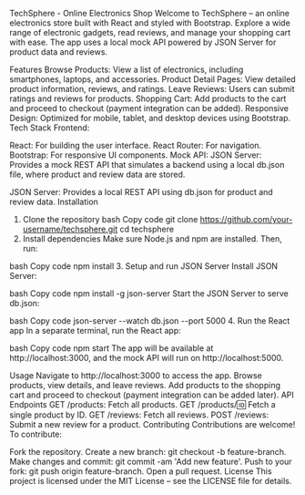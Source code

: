 TechSphere - Online Electronics Shop
Welcome to TechSphere – an online electronics store built with React and styled with Bootstrap. Explore a wide range of electronic gadgets, read reviews, and manage your shopping cart with ease. The app uses a local mock API powered by JSON Server for product data and reviews.

Features
Browse Products: View a list of electronics, including smartphones, laptops, and accessories.
Product Detail Pages: View detailed product information, reviews, and ratings.
Leave Reviews: Users can submit ratings and reviews for products.
Shopping Cart: Add products to the cart and proceed to checkout (payment integration can be added).
Responsive Design: Optimized for mobile, tablet, and desktop devices using Bootstrap.
Tech Stack
Frontend:

React: For building the user interface.
React Router: For navigation.
Bootstrap: For responsive UI components.
Mock API: JSON Server: Provides a mock REST API that simulates a backend using a local db.json file, where product and review data are stored.

JSON Server: Provides a local REST API using db.json for product and review data.
Installation
1. Clone the repository
bash
Copy code
git clone https://github.com/your-username/techsphere.git
cd techsphere
2. Install dependencies
Make sure Node.js and npm are installed. Then, run:

bash
Copy code
npm install
3. Setup and run JSON Server
Install JSON Server:

bash
Copy code
npm install -g json-server
Start the JSON Server to serve db.json:

bash
Copy code
json-server --watch db.json --port 5000
4. Run the React app
In a separate terminal, run the React app:

bash
Copy code
npm start
The app will be available at http://localhost:3000, and the mock API will run on http://localhost:5000.

Usage
Navigate to http://localhost:3000 to access the app.
Browse products, view details, and leave reviews.
Add products to the shopping cart and proceed to checkout (payment integration can be added later).
API Endpoints
GET /products: Fetch all products.
GET /products/:id: Fetch a single product by ID.
GET /reviews: Fetch all reviews.
POST /reviews: Submit a new review for a product.
Contributing
Contributions are welcome! To contribute:

Fork the repository.
Create a new branch: git checkout -b feature-branch.
Make changes and commit: git commit -am 'Add new feature'.
Push to your fork: git push origin feature-branch.
Open a pull request.
License
This project is licensed under the MIT License – see the LICENSE file for details.